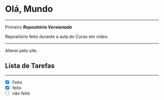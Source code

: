 # Olá, Mundo
 ---
 Primeiro _**Repositório Versionado**_

Repositório feito durante a aula do Curso em vídeo.

---
Alterei pelo site.

## Lista de Tarefas
---

- [x] Feito
- [x] feito
- [ ] não feito
